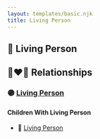 ```yaml
---
layout: templates/basic.njk
title: Living Person
---
```

## 🔵 Living Person


## 👩‍❤️‍👨 Relationships

### 🟣 [Living Person](/people/9/95526608)

#### Children With Living Person
* 🔵 [Living Person](/people/2/27255579)